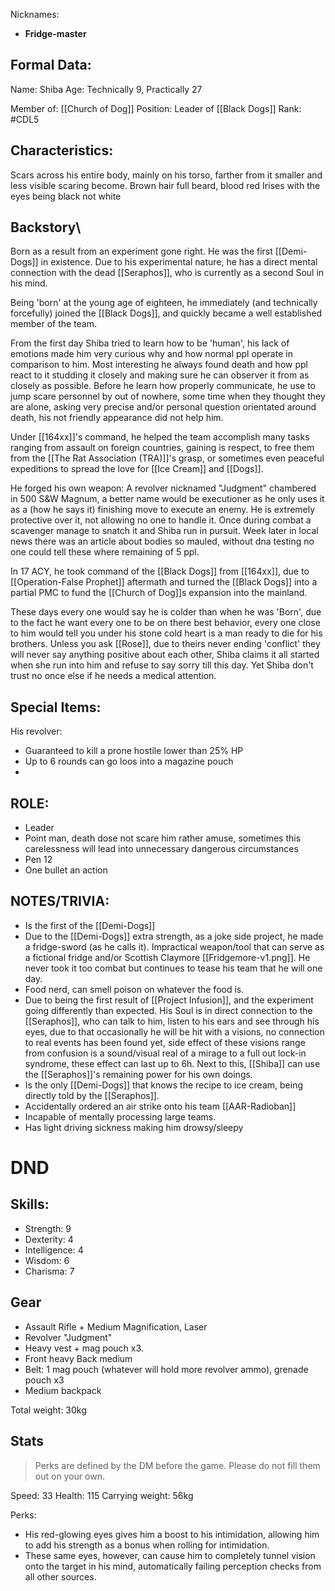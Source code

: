 Nicknames: 
- **Fridge-master**
## Formal Data:
Name: Shiba
Age: Technically 9, Practically 27

Member of: [[Church of Dog]]
Position: Leader of [[Black Dogs]]
Rank: #CDL5 

## Characteristics:
Scars across his entire body, mainly on his torso, farther from it smaller and less visible scaring become. Brown hair full beard, blood red Irises with the eyes being black not white
## Backstory\
Born as a result from an experiment gone right. He was the first [[Demi-Dogs]] in existence. Due to his experimental nature, he has a direct mental connection with the dead [[Seraphos]], who is currently as a second Soul in his mind. 

Being 'born' at the young age of eighteen, he immediately (and technically forcefully) joined the [[Black Dogs]], and quickly became a well established member of the team.

From the first day Shiba tried to learn how to be 'human', his lack of emotions made him very curious why and how normal ppl operate in comparison to him. Most interesting he always found death and how ppl react to it studding it closely and making sure he can observer it from as closely as possible. Before he learn how properly communicate, he use to jump scare personnel by out of nowhere, some time when they thought they are alone, asking very precise and/or personal question orientated around death, his not friendly appearance did not help him.

Under [[164xx]]'s command, he helped the team accomplish many tasks ranging from assault on foreign countries, gaining is respect, to free them from the [[The Rat Association (TRA)]]'s grasp, or sometimes even peaceful expeditions to spread the love for [[Ice Cream]] and [[Dogs]]. 

He forged his own weapon: A revolver nicknamed "Judgment" chambered in 500 S&W Magnum, a better name would be executioner as he only uses it as a (how he says it) finishing move to execute an enemy. He is extremely protective over it, not allowing no one to handle it. Once during combat a scavenger manage to snatch it and Shiba run in pursuit. Week later in local news there was an article about bodies so mauled, without dna testing no one could tell these where remaining of 5 ppl.

In 17 ACY, he took command of the [[Black Dogs]] from [[164xx]], due to [[Operation-False Prophet]] aftermath and turned the [[Black Dogs]] into a partial PMC to fund the [[Church of Dog]]s expansion into the mainland.

These days every one would say he is colder than when he was 'Born', due to the fact he want every one to be on there best behavior, every one close to him would tell you under his stone cold heart is a man ready to die for his brothers. Unless you ask [[Rose]], due to theirs never ending 'conflict' they will never say anything positive about each other, Shiba claims it all started when she run into him and refuse to say sorry till this day. Yet Shiba don't trust no once else if he needs a medical attention.
## Special Items:
His revolver:
- Guaranteed to kill a prone hostile lower than 25% HP
- Up to 6 rounds can go loos into a magazine pouch
- 
## ROLE: 
- Leader
- Point man, death dose not scare him rather amuse, sometimes this carelessness will lead into unnecessary dangerous circumstances 
- Pen 12
- One bullet an action

## NOTES/TRIVIA:
- Is the first of the [[Demi-Dogs]]
- Due to the [[Demi-Dogs]] extra strength, as a joke side project, he made a fridge-sword (as he calls it).
  Impractical weapon/tool that can serve as a fictional fridge and/or Scottish Claymore [[Fridgemore-v1.png]]. He never took it too combat but continues to tease his team that he will one day.
- Food nerd, can smell poison on whatever the food is.
- Due to being the first result of [[Project Infusion]], and the experiment going differently than expected. His Soul is in direct connection to the [[Seraphos]], who can talk to him, listen to his ears and see through his eyes, due to that occasionally he will be hit with a visions, no connection to real events has been found yet, side effect of these visions range from confusion is a sound/visual real of a mirage to a full out lock-in syndrome, these effect can last up to 6h. Next to this, [[Shiba]] can use the [[Seraphos]]'s remaining power for his own doings.
- Is the only [[Demi-Dogs]] that knows the recipe to ice cream, being directly told by the [[Seraphos]].
- Accidentally ordered an air strike onto his team [[AAR-Radioban]]
- Incapable of mentally processing large teams.
- Has light driving sickness making him drowsy/sleepy

# DND
## Skills:

- Strength: 9
- Dexterity: 4
- Intelligence: 4
- Wisdom: 6
- Charisma: 7

## Gear
 - Assault Rifle + Medium Magnification, Laser 
 - Revolver "Judgment" 
 - Heavy vest + mag pouch x3.
 - Front heavy Back medium 
 - Belt: 1 mag pouch (whatever will hold more revolver ammo), grenade pouch x3 
 - Medium backpack

Total weight: 30kg
## Stats
> Perks are defined by the DM before the game. Please do not fill them out on your own.

Speed: 33
Health: 115
Carrying weight: 56kg

Perks:
- His red-glowing eyes gives him a boost to his intimidation, allowing him to add his strength as a bonus when rolling for intimidation.
- These same eyes, however, can cause him to completely tunnel vision onto the target in his mind, automatically failing perception checks from all other sources.